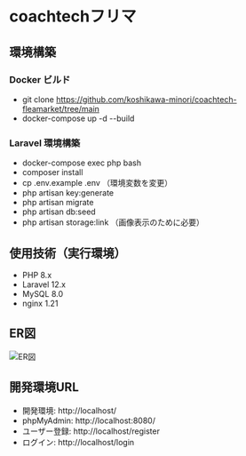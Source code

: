 
# coachtechフリマ

## 環境構築

### Docker ビルド
- git clone https://github.com/koshikawa-minori/coachtech-fleamarket/tree/main
- docker-compose up -d --build

### Laravel 環境構築
- docker-compose exec php bash
- composer install
- cp .env.example .env （環境変数を変更）
- php artisan key:generate
- php artisan migrate
- php artisan db:seed
- php artisan storage:link （画像表示のために必要）

## 使用技術（実行環境）
- PHP 8.x
- Laravel 12.x
- MySQL 8.0
- nginx 1.21

## ER図
![ER図](docs/er.png)

## 開発環境URL
- 開発環境: http://localhost/
- phpMyAdmin: http://localhost:8080/
- ユーザー登録: http://localhost/register
- ログイン: http://localhost/login


